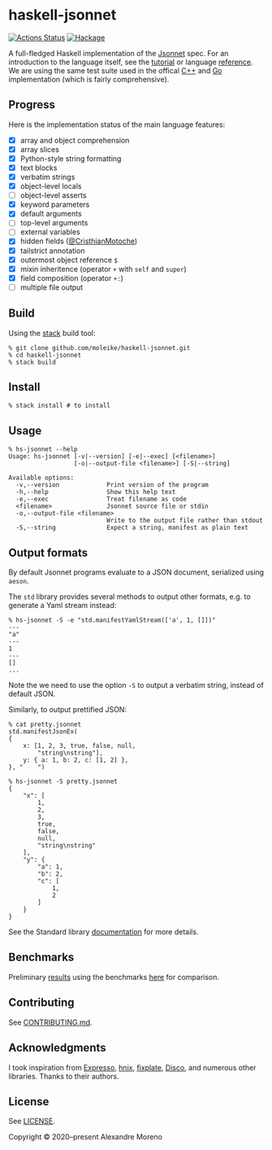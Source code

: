 # haskell-jsonnet

[![Actions Status](https://github.com/moleike/haskell-jsonnet/workflows/build/badge.svg)](https://github.com/moleike/haskell-jsonnet/actions)
[![Hackage](https://img.shields.io/hackage/v/jsonnet.svg?logo=haskell)](https://hackage.haskell.org/package/jsonnet)

A full-fledged Haskell implementation of the [Jsonnet][jsonnet] spec.
For an introduction to the language itself, see the [tutorial][tutorial] or language [reference][reference].
We are using the same test suite used in the offical [C++][cpp-jsonnet] and [Go][go-jsonnet] implementation (which is fairly comprehensive).

## Progress

Here is the implementation status of the main language features:

- [X] array and object comprehension
- [X] array slices
- [X] Python-style string formatting
- [X] text blocks
- [X] verbatim strings
- [X] object-level locals
- [ ] object-level asserts
- [X] keyword parameters
- [X] default arguments
- [ ] top-level arguments
- [ ] external variables
- [X] hidden fields ([@CristhianMotoche](https://github.com/CristhianMotoche)) 
- [X] tailstrict annotation
- [X] outermost object reference `$`
- [X] mixin inheritence (operator `+` with `self` and `super`)
- [X] field composition (operator `+:`)
- [ ] multiple file output

## Build

Using the [stack][stack] build tool:

```console
% git clone github.com/moleike/haskell-jsonnet.git
% cd haskell-jsonnet
% stack build
```

## Install

```console
% stack install # to install
```

## Usage

```console
% hs-jsonnet --help
Usage: hs-jsonnet [-v|--version] [-e|--exec] [<filename>] 
                  [-o|--output-file <filename>] [-S|--string]

Available options:
  -v,--version             Print version of the program
  -h,--help                Show this help text
  -e,--exec                Treat filename as code
  <filename>               Jsonnet source file or stdin
  -o,--output-file <filename>
                           Write to the output file rather than stdout
  -S,--string              Expect a string, manifest as plain text
```

## Output formats

By default Jsonnet programs evaluate to a JSON document, serialized using `aeson`. 

The `std` library provides several methods to output other formats, e.g. 
to generate a Yaml stream instead:

``` console
% hs-jsonnet -S -e "std.manifestYamlStream(['a', 1, []])"
---
"a"
---
1
---
[]
...
```

Note the we need to use the option `-S` to output a verbatim string, instead of default JSON.

Similarly, to output prettified JSON: 

``` console
% cat pretty.jsonnet 
std.manifestJsonEx(
{
    x: [1, 2, 3, true, false, null,
        "string\nstring"],
    y: { a: 1, b: 2, c: [1, 2] },
}, "    ")

% hs-jsonnet -S pretty.jsonnet
{
    "x": [
        1,
        2,
        3,
        true,
        false,
        null,
        "string\nstring"
    ],
    "y": {
        "a": 1,
        "b": 2,
        "c": [
            1,
            2
        ]
    }
}
```

See the Standard library [documentation][stdlib] for more details.


[//]: # "Implementation overview"

## Benchmarks

Preliminary [results][benchmark-gist] using the benchmarks [here][cpp-benchmarks] 
for comparison.

## Contributing

See [CONTRIBUTING.md][contributing].

## Acknowledgments

I took inspiration from [Expresso][Expresso], [hnix][hnix], [fixplate][fixplate], [Disco][disco], 
and numerous other libraries. Thanks to their authors.

## License

See [LICENSE][license].

Copyright © 2020–present Alexandre Moreno

[jsonnet]: https://jsonnet.org/
[tutorial]: https://jsonnet.org/learning/tutorial.html
[reference]: https://jsonnet.org/ref/language.html
[stack]: https://docs.haskellstack.org/en/stable/README
[Expresso]: https://github.com/willtim/Expresso
[hnix]: https://github.com/haskell-nix/hnix
[fixplate]: https://hackage.haskell.org/package/fixplate
[disco]: https://github.com/disco-lang/disco
[contributing]: https://github.com/moleike/haskell-jsonnet/blob/master/CONTRIBUTING.md
[license]: https://github.com/moleike/haskell-jsonnet/blob/master/LICENSE
[cpp-jsonnet]: https://github.com/google/jsonnet
[cpp-benchmarks]: https://github.com/google/jsonnet/tree/master/benchmarks
[go-jsonnet]: https://github.com/google/go-jsonnet
[benchmark-gist]: https://gist.github.com/moleike/17d5de15be06b05ddad317fe1fcf95a5
[stdlib]: https://jsonnet.org/ref/stdlib.html
